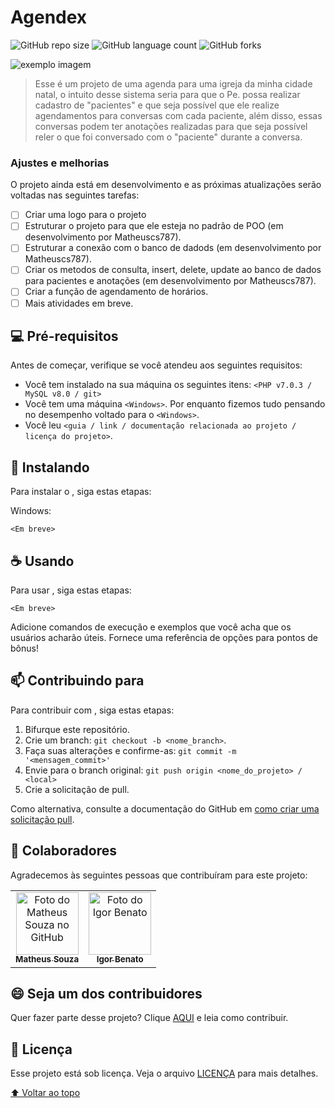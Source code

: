 # Agendex

<!---Esses são exemplos. Veja https://shields.io para outras pessoas ou para personalizar este conjunto de escudos. Você pode querer incluir dependências, status do projeto e informações de licença aqui--->

![GitHub repo size](https://img.shields.io/github/repo-size/Matheuscs787/agendex?style=for-the-badge)
![GitHub language count](https://img.shields.io/github/languages/count/Matheuscs787/agendex?style=for-the-badge)
![GitHub forks](https://img.shields.io/github/forks/Matheuscs787/agendex?style=for-the-badge)

<img src="exemplo-image.png" alt="exemplo imagem">

> Esse é um projeto de uma agenda para uma igreja da minha cidade natal, o intuito desse sistema seria para que o Pe. possa realizar cadastro de "pacientes" e que seja possível que ele realize agendamentos para conversas com cada paciente, além disso, essas conversas podem ter anotações realizadas para que seja possível reler o que foi conversado com o "paciente" durante a conversa.

### Ajustes e melhorias

O projeto ainda está em desenvolvimento e as próximas atualizações serão voltadas nas seguintes tarefas:

- [ ] Criar uma logo para o projeto
- [ ] Estruturar o projeto para que ele esteja no padrão de POO (em desenvolvimento por Matheuscs787).
- [ ] Estruturar a conexão com o banco de dadods (em desenvolvimento por Matheuscs787).
- [ ] Criar os metodos de consulta, insert, delete, update ao banco de dados para pacientes e anotações (em desenvolvimento por Matheuscs787).
- [ ] Criar a função de agendamento de horários.
- [ ] Mais atividades em breve.

## 💻 Pré-requisitos

Antes de começar, verifique se você atendeu aos seguintes requisitos:
<!---Estes são apenas requisitos de exemplo. Adicionar, duplicar ou remover conforme necessário--->
* Você tem instalado na sua máquina os seguintes itens: `<PHP v7.0.3 / MySQL v8.0 / git>`
* Você tem uma máquina `<Windows>`. Por enquanto fizemos tudo pensando no desempenho voltado para o `<Windows>`.
* Você leu `<guia / link / documentação relacionada ao projeto / licença do projeto>`.

## 🚀 Instalando <Agendex>

Para instalar o <Agendex>, siga estas etapas:

Windows:
```
<Em breve>
```

## ☕ Usando <Agendex>

Para usar <Agendex>, siga estas etapas:

```
<Em breve>
```

Adicione comandos de execução e exemplos que você acha que os usuários acharão úteis. Fornece uma referência de opções para pontos de bônus!

## 📫 Contribuindo para <Agendex>
<!---Se o seu README for longo ou se você tiver algum processo ou etapas específicas que deseja que os contribuidores sigam, considere a criação de um arquivo CONTRIBUTING.md separado--->
Para contribuir com <Agendex>, siga estas etapas:

1. Bifurque este repositório.
2. Crie um branch: `git checkout -b <nome_branch>`.
3. Faça suas alterações e confirme-as: `git commit -m '<mensagem_commit>'`
4. Envie para o branch original: `git push origin <nome_do_projeto> / <local>`
5. Crie a solicitação de pull.

Como alternativa, consulte a documentação do GitHub em [como criar uma solicitação pull](https://help.github.com/en/github/collaborating-with-issues-and-pull-requests/creating-a-pull-request).

## 🤝 Colaboradores

Agradecemos às seguintes pessoas que contribuíram para este projeto:

<table>
  <tr>
    <td align="center">
      <a href="#">
        <img src="https://avatars2.githubusercontent.com/u/43830739?v=4" width="100px;" alt="Foto do Matheus Souza no GitHub"/><br>
        <sub>
          <b>Matheus Souza</b>
        </sub>
      </a>
    </td>
    <td align="center">
      <a href="#">
        <img src="https://avatars2.githubusercontent.com/u/49441088?v=4" width="100px;" alt="Foto do Igor Benato"/><br>
        <sub>
          <b>Igor Benato</b>
        </sub>
      </a>
    </td>
  </tr>
</table>


## 😄 Seja um dos contribuidores<br>

Quer fazer parte desse projeto? Clique [AQUI](CONTRIBUTING.md) e leia como contribuir.

## 📝 Licença

Esse projeto está sob licença. Veja o arquivo [LICENÇA](LICENSE.md) para mais detalhes.

[⬆ Voltar ao topo](#nome-do-projeto)<br>
